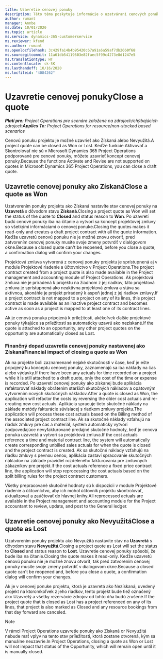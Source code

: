 ```yaml
---
title: Uzavretie cenovej ponuky
description: Táto téma poskytuje informácie o uzatváraní cenových ponúk v Project Operations.
author: rumant
manager: Annbe
ms.date: 10/01/2020
ms.topic: article
ms.service: dynamics-365-customerservice
ms.reviewer: kfend
ms.author: rumant
ms.openlocfilehash: 3c429fa14b4b95420c67a91a6a59af7db2660f68
ms.sourcegitcommit: 11a61db54119503e82faec5f99c4273e8d1247e5
ms.translationtype: HT
ms.contentlocale: sk-SK
ms.lasthandoff: 10/16/2020
ms.locfileid: "4084262"
---
```

# <a name="close-a-quote"></a><span data-ttu-id="3a758-103">Uzavretie cenovej ponuky</span><span class="sxs-lookup"><span data-stu-id="3a758-103">Close a quote</span></span>

<span data-ttu-id="3a758-104">_**Platí pre:** Project Operations pre scenáre založené na zdrojoch/chýbajúcich zdrojoch_</span><span class="sxs-lookup"><span data-stu-id="3a758-104">_**Applies To:** Project Operations for resource/non-stocked based scenarios_</span></span>

<span data-ttu-id="3a758-105">Cenovú ponuku projektu je možné uzavrieť ako Získaná alebo Nevyužitá.</span><span class="sxs-lookup"><span data-stu-id="3a758-105">A project quote can be closed as Won or Lost.</span></span> <span data-ttu-id="3a758-106">Keďže funkcie Aktivovať a Skontrolovať nie sú v Microsoft Dynamics 365 Project Operations podporované pre cenové ponuky, môžete uzavrieť koncept cenovej ponuky.</span><span class="sxs-lookup"><span data-stu-id="3a758-106">Because the functions Activate and Revise are not supported on quotes in Microsoft Dynamics 365 Project Operations, you can close a draft quote.</span></span>

## <a name="close-a-quote-as-won"></a><span data-ttu-id="3a758-107">Uzavretie cenovej ponuky ako Získaná</span><span class="sxs-lookup"><span data-stu-id="3a758-107">Close a quote as Won</span></span>

<span data-ttu-id="3a758-108">Uzatvorením ponuky projektu ako Získaná nastavíte stav cenovej ponuky na **Uzavretá** s dôvodom stavu **Získaná**.</span><span class="sxs-lookup"><span data-stu-id="3a758-108">Closing a project quote as Won will set the status of the quote to **Closed** and status reason to **Won**.</span></span> <span data-ttu-id="3a758-109">Po uzavretí budú cenové ponuky iba na čítanie a vytvorí sa koncept projektovej zmluvy so všetkými informáciami o cenovej ponuke.</span><span class="sxs-lookup"><span data-stu-id="3a758-109">Closing the quotes makes it read-only and creates a draft project contract with all the quote information.</span></span> <span data-ttu-id="3a758-110">Keďže uzavretú cenovú ponuku nie je možné znovu otvoriť, pred zatvorením cenovej ponuky musíte svoje zmeny potvrdiť v dialógovom okne.</span><span class="sxs-lookup"><span data-stu-id="3a758-110">Because a closed quote can't be reopened, before you close a quote, a confirmation dialog will confirm your changes.</span></span>

<span data-ttu-id="3a758-111">Projektová zmluva vytvorená z cenovej ponuky projektu je sprístupnená aj v module Projektové riadenie a účtovníctvo v Project Operations.</span><span class="sxs-lookup"><span data-stu-id="3a758-111">The project contract created from a project quote is also made available in the Project management and accounting module of Project Operations.</span></span> <span data-ttu-id="3a758-112">Ak projektová zmluva nie je priradená k projektu na žiadnom z jej riadkov, táto projektová zmluva je sprístupnená ako neaktívna projektová zmluva a stáva sa aktívnou, akonáhle je projekt priradený k aspoň jednej z jej riadkov zmluvy.</span><span class="sxs-lookup"><span data-stu-id="3a758-112">If a project contract is not mapped to a project on any of its lines, this project contract is made available as an inactive project contract and becomes active as soon as a project is mapped to at least one of its contract lines.</span></span>

<span data-ttu-id="3a758-113">Ak je cenová ponuka pripojená k príležitosti, akékoľvek ďalšie projektové ponuky týkajúce sa príležitosti sa automaticky uzavrú ako nezískané.</span><span class="sxs-lookup"><span data-stu-id="3a758-113">If the quote is attached to an opportunity, any other project quotes on the opportunity are automatically closed as Lost.</span></span>

### <a name="financial-impact-of-closing-a-quote-as-won"></a><span data-ttu-id="3a758-114">Finančný dopad uzavretia cenovej ponuky nastavenej ako Získaná</span><span class="sxs-lookup"><span data-stu-id="3a758-114">Financial impact of closing a quote as Won</span></span>

<span data-ttu-id="3a758-115">Ak na projekte boli zaznamenané nejaké skutočnosti v čase, keď je ešte pripojený ku konceptu cenovej ponuky, zaznamenajú sa iba náklady na čas alebo výdavky.</span><span class="sxs-lookup"><span data-stu-id="3a758-115">If there have been any actuals for time recorded on a project while it is still attached to a draft quote, only the cost of the time or expense is recorded.</span></span> <span data-ttu-id="3a758-116">Po uzavretí cenovej ponuky ako získanej bude aplikácia refaktorovať náklady obrátením starších skutočných nákladov a opätovným vytvorením nových skutočných nákladov.</span><span class="sxs-lookup"><span data-stu-id="3a758-116">After a quote is closed as Won, the application will refactor the costs by reversing the older cost actuals and re-creating new cost actuals.</span></span> <span data-ttu-id="3a758-117">Aplikácia spracuje tieto skutočné náklady na základe metódy fakturácie súvisiacej s riadkom zmluvy projektu.</span><span class="sxs-lookup"><span data-stu-id="3a758-117">The application will process these cost actuals based on the Billing method of the associated project contract line.</span></span> <span data-ttu-id="3a758-118">Ak sa skutočné náklady vzťahujú na riadok zmluvy pre čas a materiál, systém automaticky vytvorí zodpovedajúce nevyfakturované predajné skutočné hodnoty, keď je cenová ponuka uzavretá a vytvorí sa projektová zmluva.</span><span class="sxs-lookup"><span data-stu-id="3a758-118">If the cost actuals reference a time and material contract line, the system will automatically create corresponding unbilled sales actuals for when the quote is closed and the project contract is created.</span></span> <span data-ttu-id="3a758-119">Ak sa skutočné náklady vzťahujú na riadku zmluvy s pevnou cenou, aplikácia zastaví spracovanie skutočných nákladov na základe pravidiel rozdeleného fakturovania pre zmluvných zákazníkov pre projekt.</span><span class="sxs-lookup"><span data-stu-id="3a758-119">If the cost actuals reference a fixed price contract line, the application will stop reprocessing the cost actuals based on the split billing rules for the project contract customers.</span></span>

<span data-ttu-id="3a758-120">Všetky prepracované skutočné hodnoty sú k dispozícii v module Projektové riadenie a účtovníctvo, aby ich mohol účtovník projektu skontrolovať, aktualizovať a zaúčtovať do hlavnej knihy.</span><span class="sxs-lookup"><span data-stu-id="3a758-120">All reprocessed actuals are available in the Project management and accounting module for the Project accountant to review, update, and post to the General ledger.</span></span> 

## <a name="close-a-quote-as-lost"></a><span data-ttu-id="3a758-121">Uzavretie cenovej ponuky ako Nevyužitá</span><span class="sxs-lookup"><span data-stu-id="3a758-121">Close a quote as Lost</span></span>

<span data-ttu-id="3a758-122">Uzatvorením ponuky projektu ako Nevyužitá nastavíte stav na **Uzavretá** s dôvodom stavu **Nevyužitá**.</span><span class="sxs-lookup"><span data-stu-id="3a758-122">Closing a project quote as Lost will set the status to **Closed** and status reason to **Lost**.</span></span> <span data-ttu-id="3a758-123">Uzavretie cenovej ponuky spôsobí, že bude iba na čítanie.</span><span class="sxs-lookup"><span data-stu-id="3a758-123">Closing the quote makes it read-only.</span></span> <span data-ttu-id="3a758-124">Keďže uzavretú cenovú ponuku nie je možné znovu otvoriť, tak pred zatvorením cenovej ponuky musíte svoje zmeny potvrdiť v dialógovom okne.</span><span class="sxs-lookup"><span data-stu-id="3a758-124">Because a closed quote can't be reopened and, before you close a quote, a confirmation dialog will confirm your changes.</span></span>

<span data-ttu-id="3a758-125">Ak je v cenovej ponuke projektu, ktorá je uzavretá ako Nezískaná, uvedený projekt na ktoromkoľvek z jeho riadkov, tento projekt bude tiež označený ako Uzavretý a všetky rezervácie zdrojov od tohto dňa budú zrušené.</span><span class="sxs-lookup"><span data-stu-id="3a758-125">If the project quote that is closed as Lost has a project referenced on any of its lines, that project is also marked as Closed and any resource bookings from that day forward are canceled.</span></span>

> [!NOTE]
> <span data-ttu-id="3a758-126">V rámci Project Operations uzavretie ponuky ako Získaná or Nevyužitá nebude mať vplyv na tento stav príležitosti, ktorá zostane otvorená, kým sa manuálne neuzavrie.</span><span class="sxs-lookup"><span data-stu-id="3a758-126">In Project Operations, closing a quote as Won or Lost will not impact that status of the Opportunity, which will remain open until it is manually closed.</span></span>
